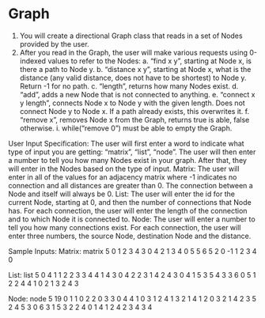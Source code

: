 # Graph
1)	You will create a directional Graph class that reads in a set of Nodes provided by the user.
2)	After you read in the Graph, the user will make various requests using 0-indexed values to refer to the Nodes:
a.	“find x y”, starting at Node x, is there a path to Node y.
b.	“distance x y”, starting at Node x, what is the distance (any valid distance, does not have to be shortest) to Node y. Return -1 for no path.
c.	“length”, returns how many Nodes exist.
d.	“add”, adds a new Node that is not connected to anything.
e.	“connect x y length”, connects Node x to Node y with the given length. Does not connect Node y to Node x. If a path already exists, this overwrites it.
f.	“remove x”, removes Node x from the Graph, returns true is able, false otherwise.
i.	while(“remove 0”) must be able to empty the Graph.

User Input Specification:
The user will first enter a word to indicate what type of input you are getting: “matrix”, “list”, “node”.
The user will then enter a number to tell you how many Nodes exist in your graph. After that, they will enter in the Nodes based on the type of input.
	Matrix: The user will enter in all of the values for an adjacency matrix where -1 indicates no connection and all distances are greater than 0. The connection between a Node and itself will always be 0.
	List: The user will enter the id for the current Node, starting at 0, and then the number of connections that Node has. For each connection, the user will enter the length of the connection and to which Node it is connected to.
	Node: The user will enter a number to tell you how many connections exist. For each connection, the user will enter three numbers, the source Node, destination Node and the distance.

Sample Inputs:
Matrix:
matrix 5
0 1 2 3 4
3 0 4 2 1
3 4 0 5 5
6 5 2 0 -1
1 2 3 4 0

List:
list 5
0 4 1 1 2 2 3 3 4 4
1 4 3 0 4 2 2 3 1 4
2 4 3 0 4 1 5 3 5 4
3 3 6 0 5 1 2 2
4 4 1 0 2 1 3 2 4 3

Node:
node 5
19
0 1 1
0 2 2
0 3 3
0 4 4
1 0 3
1 2 4
1 3 2
1 4 1
2 0 3
2 1 4
2 3 5
2 4 5
3 0 6
3 1 5
3 2 2
4 0 1
4 1 2
4 2 3
4 3 4
